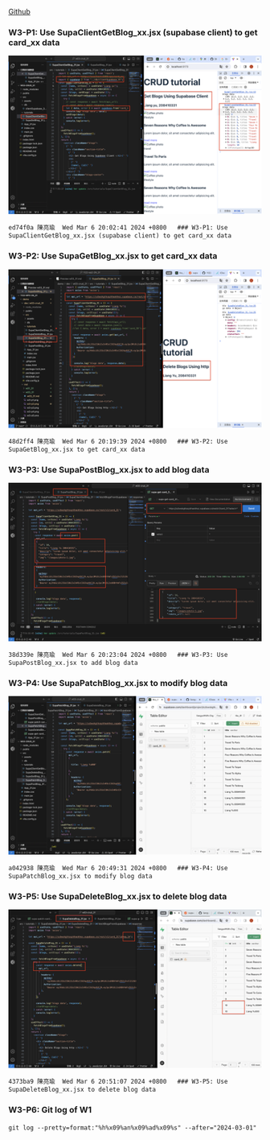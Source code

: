 [Github](https://github.com/liangyu9103/1122-wp2-2N_31.git)

### W3-P1: Use SupaClientGetBlog_xx.jsx (supabase client) to get card_xx data

![](w3-p1.png)

```
ed74f0a 陳亮瑜  Wed Mar 6 20:02:41 2024 +0800   ### W3-P1: Use SupaClientGetBlog_xx.jsx (supabase client) to get card_xx data

```

### W3-P2: Use SupaGetBlog_xx.jsx to get card_xx data

![](w3-p2.png)

```
48d2ff4 陳亮瑜  Wed Mar 6 20:19:39 2024 +0800   ### W3-P2: Use SupaGetBlog_xx.jsx to get card_xx data
```

### W3-P3: Use SupaPostBlog_xx.jsx to add blog data

![](w3-p3.png)

```
38d339e 陳亮瑜  Wed Mar 6 20:23:04 2024 +0800   ### W3-P3: Use SupaPostBlog_xx.jsx to add blog data
```

### W3-P4: Use SupaPatchBlog_xx.jsx to modify blog data

![](w3-p4.png)

```
a042938 陳亮瑜  Wed Mar 6 20:49:31 2024 +0800   ### W3-P4: Use SupaPatchBlog_xx.jsx to modify blog data
```

### W3-P5: Use SupaDeleteBlog_xx.jsx to delete blog data

![](w3-p5.png)

```
4373ba9 陳亮瑜  Wed Mar 6 20:51:07 2024 +0800   ### W3-P5: Use SupaDeleteBlog_xx.jsx to delete blog data
```

### W3-P6: Git log of W1

```
git log --pretty=format:"%h%x09%an%x09%ad%x09%s" --after="2024-03-01"
```
